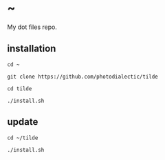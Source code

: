 # ~
My dot files repo.

## installation
`cd ~`

`git clone https://github.com/photodialectic/tilde`

`cd tilde`

`./install.sh`

## update

`cd ~/tilde`

`./install.sh`

